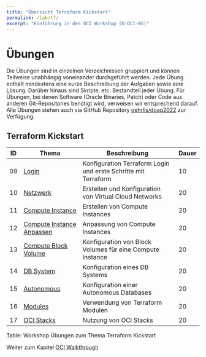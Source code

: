 ```yaml
---
title: "Übersicht Terraform Kickstart"
permalink: /lab/tf/
excerpt: "Einführung in den OCI Workshop (O-OCI-WS)"
---
```

<!-- markdownlint-disable MD025 -->
<!-- markdownlint-configure-file { "MD013": { "tables": false } } -->
# Übungen

Die Übungen sind in einzelnen Verzeichnissen gruppiert und können Teilweise
unabhängig voneinander durchgeführt werden. Jede Übung enthält mindestens eine kurze
Beschreibung der Aufgaben sowie eine Lösung. Darüber hinaus sind Skripte, etc.
Bestandteil jeder Übung. Für Übungen, bei denen Software (Oracle Binaries, Patch)
oder Code aus anderen Git-Repositories benötigt wird, verweisen wir entsprechend
darauf. Alle Übungen stehen auch via GitHub Repository
[oehrlis/doag2022](https://github.com/oehrlis/doag2022) zur Verfügung.

## Terraform Kickstart

| ID | Thema                                                       | Beschreibung                                                   | Dauer |
|----|-------------------------------------------------------------|----------------------------------------------------------------|-------|
| 09 | [Login](ex09/1x01-tf-login.md)                              | Konfiguration Terraform Login und erste Schritte mit Terraform | 10    |
| 10 | [Netzwerk](ex10/1x01-tf-network.md)                         | Erstellen und Konfiguration von Virtual Cloud Networks         | 20    |
| 11 | [Compute Instance](ex11/1x01-tf-compute-basic.md)           | Erstellen von Compute Instances                                | 20    |
| 12 | [Compute Instance Anpassen](ex12/1x01-tf-compute-adv.md)    | Anpassung von Compute Instances                                | 20    |
| 13 | [Compute Block Volume](ex13/1x01-tf-compute-blockvolume.md) | Konfiguration von Block Volumes für eine Compute Instance      | 20    |
| 14 | [DB System](ex14/1x01-tf-database.md)                       | Konfiguration eines DB Systems                                 | 20    |
| 15 | [Autonomous](ex15/1x01-tf-autonomous.md)                    | Konfiguration einer Autonomous Databases                       | 20    |
| 16 | [Modules](ex16/1x01-tf-modules.md)                          | Verwendung von Terraform Modulen                               | 20    |
| 17 | [OCI Stacks](ex17/1x01-tf-oci-stacks.md)                    | Nutzung von OCI Stacks                                         | 20    |

Table: Workshop Übungen zum Thema Terraform Kickstart

Weiter zum Kapitel [OCI Walkthrough](lab/README-oci.md)
